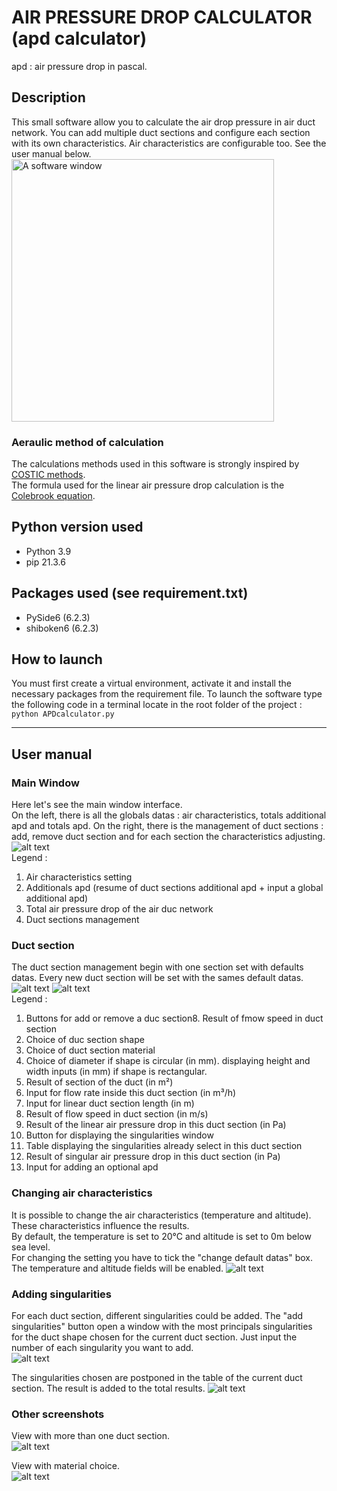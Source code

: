 # AIR PRESSURE DROP CALCULATOR (apd calculator)

apd
: air pressure drop in pascal.

## Description

This small software allow you to calculate the air drop pressure in air duct network.
You can add multiple duct sections and configure each section with its own characteristics.
Air characteristics are configurable too.
See the user manual below.  
<img src="./Readme%20visuals/mainwindow.PNG" height=420 alt="A software window"/>

### Aeraulic method of calculation
The calculations methods used in this software is strongly inspired by [COSTIC methods](https://www.costic.com).  
The formula used for the linear air pressure drop calculation is the [Colebrook equation](https://www.engineeringtoolbox.com/colebrook-equation-d_1031.html).

## Python version used
* Python 3.9
* pip 21.3.6

## Packages used (see requirement.txt)
* PySide6 (6.2.3)
* shiboken6 (6.2.3)

## How to launch
You must first create a virtual environment, activate it and install the necessary packages from the requirement file.
To launch the software type the following code in a terminal locate in the root folder of the project :
`python APDcalculator.py`
  
----
  
## User manual

### Main Window
Here let's see the main window interface.  
On the left, there is all the globals datas : air characteristics, totals additional apd and totals apd.
On the right, there is the management of duct sections : add, remove duct section and for each section the
characteristics adjusting.
![alt text][main window 01]  
Legend :
1. Air characteristics setting
2. Additionals apd (resume of duct sections additional apd + input a global additional apd)
3. Total air pressure drop of the air duc network
4. Duct sections management

### Duct section
The duct section management begin with one section set with defaults datas. Every new duct section will be set with the
sames default datas.  
![alt text][duct section window] ![alt text][rectangular case]  
Legend :
1. Buttons for add or remove a duc section8. Result of fmow speed in duct section
2. Choice of duc section shape
3. Choice of duct section material
4. Choice of diameter if shape is circular (in mm). displaying height and width inputs (in mm) if shape is rectangular.
5. Result of section of the duct (in m²)
6. Input for flow rate inside this duct section (in m³/h)
7. Input for linear duct section length (in m)
8. Result of flow speed in duct section (in m/s)
9. Result of the linear air pressure drop in this duct section (in Pa)
10. Button for displaying the singularities window
11. Table displaying the singularities already select in this duct section
12. Result of singular air pressure drop in this duct section (in Pa)
13. Input for adding an optional apd  

### Changing air characteristics
It is possible to change the air characteristics (temperature and altitude). These characteristics influence the results.  
By default, the temperature is set to 20°C and altitude is set to 0m below sea level.  
For changing the setting you have to tick the "change default datas" box. The temperature and altitude fields will be enabled.
![alt text][modif air]

### Adding singularities
For each duct section, different singularities could be added. The "add singularities" button open a window with the most
principals singularities for the duct shape chosen for the current duct section.
Just input the number of each singularity you want to add.  
![alt text][singularities window]  

The singularities chosen are postponed in the table of the current duct section. The result is added to the total results.
![alt text][singularities table]  

### Other screenshots
View with more than one duct section.  
![alt text][more duct section]

View with material choice.  
![alt text][material choice]


[main window 01]: ./Readme%20visuals/mainwindow01.png "A software window"
[duct section window]: ./Readme%20visuals/ductsectionwindow.png "A software window"
[rectangular case]: ./Readme%20visuals/rectangularcase.png "A software window"
[modif air]: ./Readme%20visuals/modifair.png "A software window"
[singularities window]: ./Readme%20visuals/singularitieswindow.png "A software window"
[singularities table]: ./Readme%20visuals/singularitiestable.png "A software window"
[more duct section]: ./Readme%20visuals/moreductsections.png "A software window"
[material choice]: ./Readme%20visuals/materials.png "A software window"


